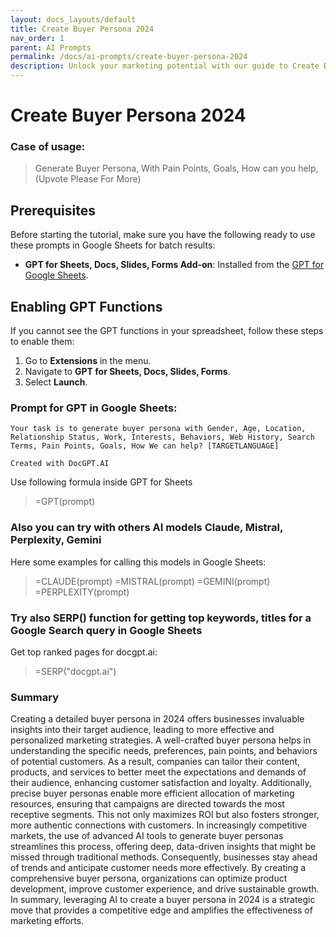 ```yaml
---
layout: docs_layouts/default
title: Create Buyer Persona 2024
nav_order: 1
parent: AI Prompts
permalink: /docs/ai-prompts/create-buyer-persona-2024
description: Unlock your marketing potential with our guide to Create Buyer Persona 2024. Master the art of identifying and targeting your ideal customers, boost your conversion rates, and elevate your brand strategy with the latest insights and tools in persona development.
---
```


# Create Buyer Persona 2024

### Case of usage:
> Generate Buyer Persona, With Pain Points, Goals, How can you help, (Upvote Please For More)

## Prerequisites

Before starting the tutorial, make sure you have the following ready to use these prompts in Google Sheets for batch results:

- **GPT for Sheets, Docs, Slides, Forms Add-on**: Installed from the [GPT for Google Sheets](https://workspace.google.com/u/0/marketplace/app/gpt_for_sheets_docs_forms_slides/466607203252).

## Enabling GPT Functions

If you cannot see the GPT functions in your spreadsheet, follow these steps to enable them:

1. Go to **Extensions** in the menu.
2. Navigate to **GPT for Sheets, Docs, Slides, Forms**.
3. Select **Launch**.


### Prompt for GPT in Google Sheets:
```shell
Your task is to generate buyer persona with Gender, Age, Location, Relationship Status, Work, Interests, Behaviors, Web History, Search Terms, Pain Points, Goals, How We can help? [TARGETLANGUAGE]

Created with DocGPT.AI
```

Use following formula inside GPT for Sheets
> =GPT(prompt)

### Also you can try with others AI models Claude, Mistral, Perplexity, Gemini
Here some examples for calling this models in Google Sheets:

> =CLAUDE(prompt)
> =MISTRAL(prompt)
> =GEMINI(prompt)
> =PERPLEXITY(prompt)


### Try also SERP() function for getting top keywords, titles for a Google Search query in Google Sheets

Get top ranked pages for docgpt.ai:

> =SERP("docgpt.ai")



### Summary
Creating a detailed buyer persona in 2024 offers businesses invaluable insights into their target audience, leading to more effective and personalized marketing strategies. A well-crafted buyer persona helps in understanding the specific needs, preferences, pain points, and behaviors of potential customers. As a result, companies can tailor their content, products, and services to better meet the expectations and demands of their audience, enhancing customer satisfaction and loyalty. Additionally, precise buyer personas enable more efficient allocation of marketing resources, ensuring that campaigns are directed towards the most receptive segments. This not only maximizes ROI but also fosters stronger, more authentic connections with customers. In increasingly competitive markets, the use of advanced AI tools to generate buyer personas streamlines this process, offering deep, data-driven insights that might be missed through traditional methods. Consequently, businesses stay ahead of trends and anticipate customer needs more effectively. By creating a comprehensive buyer persona, organizations can optimize product development, improve customer experience, and drive sustainable growth. In summary, leveraging AI to create a buyer persona in 2024 is a strategic move that provides a competitive edge and amplifies the effectiveness of marketing efforts.
